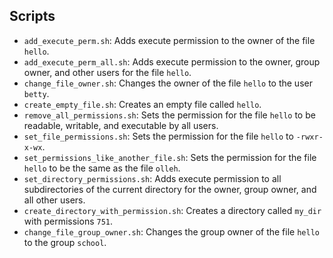 ## Scripts

- `add_execute_perm.sh`: Adds execute permission to the owner of the file `hello`.
- `add_execute_perm_all.sh`: Adds execute permission to the owner, group owner, and other users for the file `hello`.
- `change_file_owner.sh`: Changes the owner of the file `hello` to the user `betty`.
- `create_empty_file.sh`: Creates an empty file called `hello`.
- `remove_all_permissions.sh`: Sets the permission for the file `hello` to be readable, writable, and executable by all users.
- `set_file_permissions.sh`: Sets the permission for the file `hello` to `-rwxr-x-wx`.
- `set_permissions_like_another_file.sh`: Sets the permission for the file `hello` to be the same as the file `olleh`.
- `set_directory_permissions.sh`: Adds execute permission to all subdirectories of the current directory for the owner, group owner, and all other users.
- `create_directory_with_permission.sh`: Creates a directory called `my_dir` with permissions `751`.
- `change_file_group_owner.sh`: Changes the group owner of the file `hello` to the group `school`.

